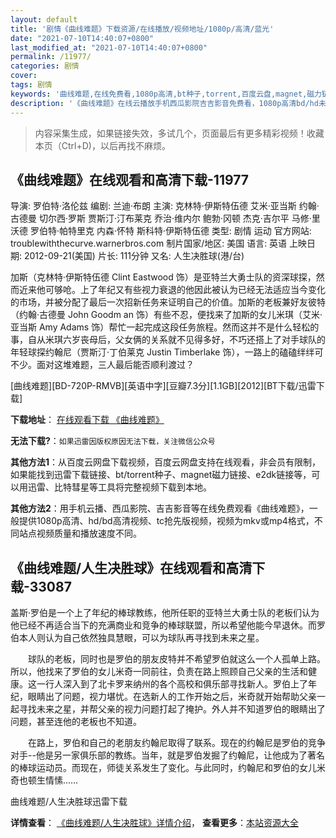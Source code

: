 ```yaml
---
layout: default
title: '剧情《曲线难题》下载资源/在线播放/视频地址/1080p/高清/蓝光'
date: "2021-07-10T14:40:07+0800"
last_modified_at: "2021-07-10T14:40:07+0800"
permalink: /11977/
categories: 剧情
cover:
tags: 剧情
keywords: '曲线难题,在线免费看,1080p高清,bt种子,torrent,百度云盘,magnet,磁力链,迅雷下载资源'
description: '《曲线难题》在线云播放手机西瓜影院吉吉影音免费看，1080p高清bd/hd未删减完整版和tc抢先枪版，mkv/mp4格式，附带bt/torrent种子、magnet/磁力链、百度云盘、网盘资源迅雷下载链接'
---
```


>内容采集生成，如果链接失效，多试几个，页面最后有更多精彩视频！收藏本页（Ctrl+D)，以后再找不麻烦。


## 《曲线难题》在线观看和高清下载-11977

导演: 罗伯特·洛伦兹 编剧: 兰迪·布朗 主演: 克林特·伊斯特伍德 艾米·亚当斯 约翰·古德曼 切尔西·罗斯 贾斯汀·汀布莱克 乔治·维内尔 鲍勃·冈顿 杰克·吉尔平 马修·里沃德 罗伯特·帕特里克 内森·怀特 斯科特·伊斯特伍德 类型: 剧情 运动 官方网站: troublewiththecurve.warnerbros.com 制片国家/地区: 美国 语言: 英语 上映日期: 2012-09-21(美国) 片长: 111分钟 又名: 人生决胜球(港/台)

加斯（克林特·伊斯特伍德 Clint Eastwood 饰）是亚特兰大勇士队的资深球探，然而近来他可够呛。上了年纪又有些视力衰退的他因此被认为已经无法适应当今变化的市场，并被分配了最后一次招新任务来证明自己的价值。加斯的老板兼好友彼特（约翰·古德曼 John Goodm an 饰）有些不忍，便找来了加斯的女儿米琪（艾米·亚当斯 Amy Adams 饰）帮忙一起完成这段任务旅程。然而这并不是什么轻松的事，自从米琪六岁丧母后，父女俩的关系就不见得多好，不巧还搭上了对手球队的年轻球探约翰尼（贾斯汀·丁伯莱克 Justin Timberlake 饰），一路上的磕磕绊绊可不少。面对这堆难题，三人最后能否顺利渡过？


[曲线难题][BD-720P-RMVB][英语中字][豆瓣7.3分][1.1GB][2012][BT下载/迅雷下载]

**下载地址**： [在线观看下载 《曲线难题》](https://www.btdx8.com/torrent/trouble_with_the_curve_2012.html) 


**无法下载?**：`如果迅雷因版权原因无法下载，关注微信公众号 `

**其他方法1**：从百度云网盘下载视频，百度云网盘支持在线观看，非会员有限制，如果能找到迅雷下载链接、bt/torrent种子、magnet磁力链接、e2dk链接等，可以用迅雷、比特彗星等工具将完整视频下载到本地。

**其他方法2**：用手机云播、西瓜影院、吉吉影音等在线免费观看《曲线难题》，一般提供1080p高清、hd/bd高清视频、tc抢先版视频，视频为mkv或mp4格式，不同站点视频质量和播放速度不同。


## 《曲线难题/人生决胜球》在线观看和高清下载-33087

盖斯·罗伯是一个上了年纪的棒球教练，他所任职的亚特兰大勇士队的老板们认为他已经不再适合当下的充满商业和竞争的棒球联盟，所以希望他能今早退休。而罗伯本人则认为自己依然独具慧眼，可以为球队再寻找到未来之星。</p>　　球队的老板，同时也是罗伯的朋友皮特并不希望罗伯就这么一个人孤单上路。所以，他找来了罗伯的女儿米奇一同前往，负责在路上照顾自己父亲的生活和健康。这一行人深入到了北卡罗来纳州的各个高校和俱乐部寻找新人。罗伯上了年纪，眼睛出了问题，视力堪忧。在选新人的工作开始之后，米奇就开始帮助父亲一起寻找未来之星，并帮父亲的视力问题打起了掩护。外人并不知道罗伯的眼睛出了问题，甚至连他的老板也不知道。</p>　　在路上，罗伯和自己的老朋友约翰尼取得了联系。现在的约翰尼是罗伯的竞争对手--他是另一家俱乐部的教练。当年，就是罗伯发掘了约翰尼，让他成为了著名的棒球运动员。而现在，师徒关系发生了变化。与此同时，约翰尼和罗伯的女儿米奇也顿生情愫……


曲线难题/人生决胜球迅雷下载

**详情查看**： [《曲线难题/人生决胜球》详情介绍](/movie/33087/)， **查看更多**：[本站资源大全](/movie/t/all/)


